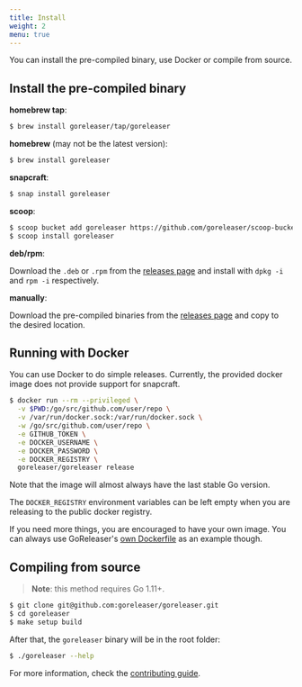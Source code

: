 ```yaml
---
title: Install
weight: 2
menu: true
---
```


You can install the pre-compiled binary, use Docker or compile from source.

## Install the pre-compiled binary

**homebrew tap**:

```sh
$ brew install goreleaser/tap/goreleaser
```

**homebrew** (may not be the latest version):

```sh
$ brew install goreleaser
```

**snapcraft**:

```sh
$ snap install goreleaser
```

**scoop**:

```sh
$ scoop bucket add goreleaser https://github.com/goreleaser/scoop-bucket.git
$ scoop install goreleaser
```

**deb/rpm**:

Download the `.deb` or `.rpm` from the [releases page][releases] and
install with `dpkg -i` and `rpm -i` respectively.

**manually**:

Download the pre-compiled binaries from the [releases page][releases] and
copy to the desired location.

## Running with Docker

You can use Docker to do simple releases. Currently, the provided docker
image does not provide support for snapcraft.

```sh
$ docker run --rm --privileged \
  -v $PWD:/go/src/github.com/user/repo \
  -v /var/run/docker.sock:/var/run/docker.sock \
  -w /go/src/github.com/user/repo \
  -e GITHUB_TOKEN \
  -e DOCKER_USERNAME \
  -e DOCKER_PASSWORD \
  -e DOCKER_REGISTRY \
  goreleaser/goreleaser release
```

Note that the image will almost always have the last stable Go version.

The `DOCKER_REGISTRY` environment variables can be left empty when you are
releasing to the public docker registry.

If you need more things, you are encouraged to have your own image. You can
always use GoReleaser's [own Dockerfile][dockerfile] as an example though.

[dockerfile]: https://github.com/influxdata/goreleaser/blob/master/Dockerfile
[releases]: https://github.com/influxdata/goreleaser/releases

## Compiling from source

> **Note**: this method requires Go 1.11+.

```sh
$ git clone git@github.com:goreleaser/goreleaser.git
$ cd goreleaser
$ make setup build
```

After that, the `goreleaser` binary will be in the root folder:

```sh
$ ./goreleaser --help
```

For more information, check the [contributing guide][contrib].

[contrib]: /contributing
